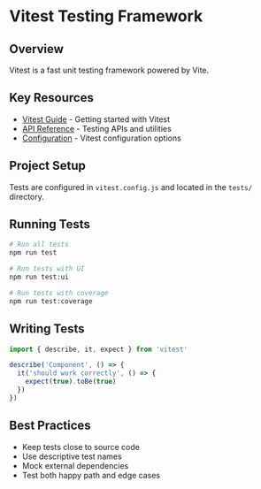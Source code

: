 # Vitest Testing Framework


## Overview

Vitest is a fast unit testing framework powered by Vite.


## Key Resources

- [Vitest Guide](https://vitest.dev/guide/) - Getting started with Vitest
- [API Reference](https://vitest.dev/api/) - Testing APIs and utilities
- [Configuration](https://vitest.dev/config/) - Vitest configuration options


## Project Setup

Tests are configured in `vitest.config.js` and located in the `tests/` directory.


## Running Tests

```bash
# Run all tests
npm run test

# Run tests with UI
npm run test:ui

# Run tests with coverage
npm run test:coverage
```


## Writing Tests

```javascript
import { describe, it, expect } from 'vitest'

describe('Component', () => {
  it('should work correctly', () => {
    expect(true).toBe(true)
  })
})
```


## Best Practices

- Keep tests close to source code
- Use descriptive test names
- Mock external dependencies
- Test both happy path and edge cases
